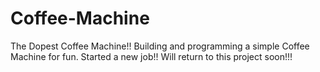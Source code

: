 # Coffee-Machine
The Dopest Coffee Machine!!
Building and programming a simple Coffee Machine for fun. 
Started a new job!!
Will return to this project soon!!!
